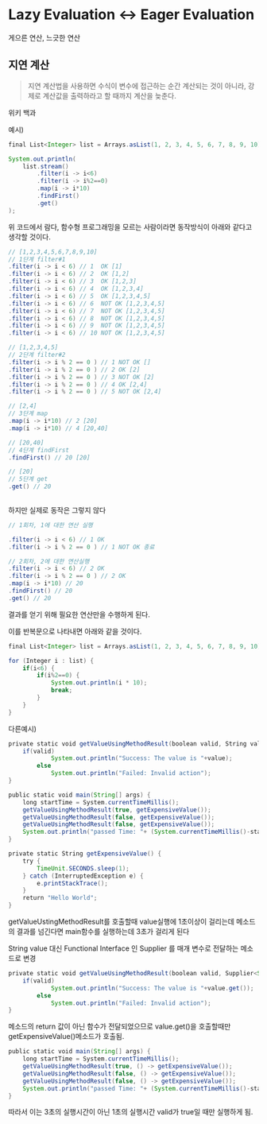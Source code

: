 # Lazy Evaluation ↔ Eager Evaluation
게으른 연산, 느긋한 연산

## 지연 계산

> 지연 계산법을 사용하면 수식이 변수에 접근하는 순간 계산되는 것이 아니라, 강제로 계산값을 출력하라고 할 때까지 계산을 늦춘다.
> 

위키 백과

예시)

```java
final List<Integer> list = Arrays.asList(1, 2, 3, 4, 5, 6, 7, 8, 9, 10);

System.out.println(
    list.stream()
        .filter(i -> i<6)
        .filter(i -> i%2==0)
        .map(i -> i*10)
        .findFirst()
        .get()
);
```

위 코드에서 람다, 함수형 프로그래밍을 모르는 사람이라면 동작방식이 아래와 같다고 생각할 것이다.

```java
// [1,2,3,4,5,6,7,8,9,10]
// 1단계 filter#1
.filter(i -> i < 6) // 1  OK [1]
.filter(i -> i < 6) // 2  OK [1,2]
.filter(i -> i < 6) // 3  OK [1,2,3]
.filter(i -> i < 6) // 4  OK [1,2,3,4]
.filter(i -> i < 6) // 5  OK [1,2,3,4,5]
.filter(i -> i < 6) // 6  NOT OK [1,2,3,4,5]
.filter(i -> i < 6) // 7  NOT OK [1,2,3,4,5]
.filter(i -> i < 6) // 8  NOT OK [1,2,3,4,5]
.filter(i -> i < 6) // 9  NOT OK [1,2,3,4,5]
.filter(i -> i < 6) // 10 NOT OK [1,2,3,4,5]

// [1,2,3,4,5]
// 2단계 filter#2
.filter(i -> i % 2 == 0 ) // 1 NOT OK []
.filter(i -> i % 2 == 0 ) // 2 OK [2]
.filter(i -> i % 2 == 0 ) // 3 NOT OK [2]
.filter(i -> i % 2 == 0 ) // 4 OK [2,4]
.filter(i -> i % 2 == 0 ) // 5 NOT OK [2,4]

// [2,4]
// 3단계 map
.map(i -> i*10) // 2 [20]
.map(i -> i*10) // 4 [20,40]

// [20,40]
// 4단계 findFirst
.findFirst() // 20 [20]

// [20]
// 5단계 get
.get() // 20
 
```

하지만 실제로 동작은 그렇지 않다

```java
// 1회차, 1에 대한 연산 실행

.filter(i -> i < 6) // 1 OK
.filter(i -> i % 2 == 0 ) // 1 NOT OK 종료

// 2회차, 2에 대한 연산실행
.filter(i -> i < 6) // 2 OK
.filter(i -> i % 2 == 0 ) // 2 OK
.map(i -> i*10) // 20
.findFirst() // 20
.get() // 20
```

결과를 얻기 위해 필요한 연산만을 수행하게 된다.

이를 반복문으로 나타내면 아래와 같을 것이다.

```java
final List<Integer> list = Arrays.asList(1, 2, 3, 4, 5, 6, 7, 8, 9, 10);

for (Integer i : list) {
	if(i<6) {
		if(i%2==0) {
			System.out.println(i * 10);
			break;
		}
	}
}
```

다른예시)

```java
private static void getValueUsingMethodResult(boolean valid, String value) {
    if(valid)
			System.out.println("Success: The value is "+value);
		else
			System.out.println("Failed: Invalid action");
}

```

```java
public static void main(String[] args) {
	long startTime = System.currentTimeMillis();
	getValueUsingMethodResult(true, getExpensiveValue());
	getValueUsingMethodResult(false, getExpensiveValue());
	getValueUsingMethodResult(false, getExpensiveValue());
	System.out.println("passed Time: "+ (System.currentTimeMillis()-startTime)/1000+"sec" );
}
```

```java
private static String getExpensiveValue() {
	try {
		TimeUnit.SECONDS.sleep(1);
	} catch (InterruptedException e) {
		e.printStackTrace();
	}
	return "Hello World";
}
```

getValueUstingMethodResult를 호출할때 value실행에 1초이상이 걸리는데 메소드의 결과를 넘긴다면 main함수를 실행하는데 3초가 걸리게 된다

String value 대신 Functional Interface 인 Supplier<T> 를 매개 변수로 전달하는 메소드로 변경

```java
private static void getValueUsingMethodResult(boolean valid, Supplier<String> value) {
    if(valid)
			System.out.println("Success: The value is "+value.get());
		else
			System.out.println("Failed: Invalid action");
}

```

메소드의 return 값이 아닌 함수가 전달되었으므로 value.get()을 호출할때만 getExpensiveValue()메소드가 호출됨.

```java
public static void main(String[] args) {
	long startTime = System.currentTimeMillis();
	getValueUsingMethodResult(true, () -> getExpensiveValue());
	getValueUsingMethodResult(false, () -> getExpensiveValue());
	getValueUsingMethodResult(false, () -> getExpensiveValue());
	System.out.println("passed Time: "+ (System.currentTimeMillis()-startTime)/1000+"sec" );
}
```

따라서 이는 3초의 실행시간이 아닌 1초의 실행시간 valid가 true일 때만 실행하게 됨.
